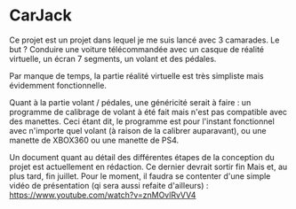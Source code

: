 # CarJack
Ce projet est un projet dans lequel je me suis lancé avec 3 camarades.
Le but ? Conduire une voiture télécommandée avec un casque de réalité virtuelle, un écran 7 segments, un volant et des pédales.

Par manque de temps, la partie réalité virtuelle est très simpliste mais évidemment fonctionnelle.

Quant à la partie volant / pédales, une généricité serait à faire : un programme de calibrage de volant à été fait mais n'est pas compatible avec des manettes.
Ceci étant dit, le programme est pour l'instant fonctionnel avec n'importe quel volant (à raison de la calibrer auparavant), ou une manette de XBOX360 ou une manette de PS4.

Un document quant au détail des différentes étapes de la conception du projet est actuellement en rédaction.
Ce dernier devrait sortir fin Mais et, au plus tard, fin juillet.
Pour le moment, il faudra se contenter d'une simple vidéo de présentation (qi sera aussi refaite d'ailleurs) : https://www.youtube.com/watch?v=znMOvlRvVV4
